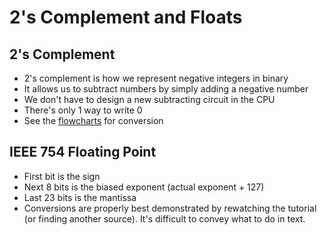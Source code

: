 # 2's Complement and Floats

## 2's Complement

- 2's complement is how we represent negative integers in binary
- It allows us to subtract numbers by simply adding a negative number
- We don't have to design a new subtracting circuit in the CPU
- There's only 1 way to write 0
- See the [flowcharts](2's%20Complement.pdf) for conversion

## IEEE 754 Floating Point

- First bit is the sign
- Next 8 bits is the biased exponent (actual exponent + 127)
- Last 23 bits is the mantissa
- Conversions are properly best demonstrated by rewatching the tutorial (or finding another source). It's difficult to convey what to do in text.
